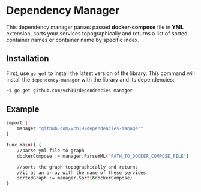 # Dependency Manager

This dependency manager parses passed **docker-compose** file in **YML** extension, sorts your services topographically
and returns a list of sorted container names or container name by specific index.

## Installation
First, use ```go get``` to install the latest version of the library. 
This command will install the ```dependency-manager``` with the library and its dependencies:

```sh 
~$ go get github.com/vch19/dependencies-manager
```

## Example

```sh
import (
	manager "github.com/vch19/dependencies-manager"
)

func main() {
	//parse yml file to graph
	dockerCompose := manager.ParseYML("PATH_TO_DOCKER_COMPOSE_FILE")

	//sorts the graph topographically and returns 
	//it as an array with the name of these services
	sortedGraph := manager.Sort(&dockerCompose)
}
```
